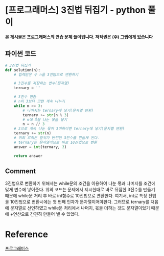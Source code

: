 
# [프로그래머스] 3진법 뒤집기 - python 풀이

**본 게시물은 프로그래머스의 연습 문제 풀이입니다. 저작권은 (주) 그랩에게 있습니다**

## 파이썬 코드

```python
# 3진법 뒤집기
def solution(n):
    # 입력받은 수 n을 3진법으로 변환하기

    # 3진수를 저장하는 변수(문자열)
    ternary = ''

    # 3진수 변환
    # n이 3보다 크면 계속 나누기
    while n >= 3:
        # 나머지는 ternary에 넣기(문자열 변환)
        ternary += str(n % 3)
        # n에 3을 나눈 몫을 넣기
        n = n // 3
    # 3으로 계속 나눈 몫이 3이하이면 ternary에 넣기(문자열 변환)
    ternary += str(n)
    # 위의 로직은 앞뒤가 반전된 3진수를 만들게 된다.
    # ternary는 문자열이므로 바로 10진법으로 변환
    answer = int(ternary, 3)

    return answer
```



## Comment

3진법으로 변환하기 위해서는 while문의 조건을 이용하여 나눈 몫과 나머지를 조건에 맞게 변수에 넣어준다. 위의 코드는 문제에서 제시한대로 바로 뒤집힌 3진수를 만들기 때문에 while문 처리 후 바로 int함수로 10진법으로 변환한다. 여기서, int로 특정 진법을 10진법으로 변환시에는 첫 번째 인자가 문자열이어야한다. 그러므로 ternary를 처음에 문자열로 선언하였고 while문 처리에서 나머지, 몫을 더하는 것도 문자열이었기 때문에 +연산으로 간편히 만들어 낼 수 있었다.

# Reference

[프로그래머스](https://programmers.co.kr)

